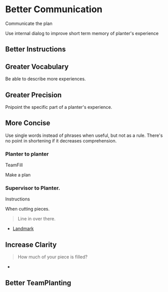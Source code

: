 # Better Communication

Communicate the plan

Use internal dialog to improve short term memory of planter's experience 

## Better Instructions

## Greater Vocabulary

Be able to describe more experiences.

## Greater Precision

Pnipoint the specific part of a planter's experience.

## More Concise

Use single words instead of phrases when useful, but not as a rule. There's no point in shortening if it decreases comprehension.

### Planter to planter

TeamFill

Make a plan

### Supervisor to Planter. 

Instructions


When cutting pieces.

> Line in over there.

- [Landmark]()


## Increase Clarity
> How much of your piece is filled?
-


## Better TeamPlanting


